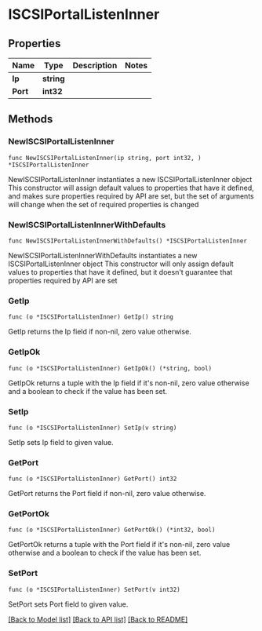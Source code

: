# ISCSIPortalListenInner

## Properties

Name | Type | Description | Notes
------------ | ------------- | ------------- | -------------
**Ip** | **string** |  | 
**Port** | **int32** |  | 

## Methods

### NewISCSIPortalListenInner

`func NewISCSIPortalListenInner(ip string, port int32, ) *ISCSIPortalListenInner`

NewISCSIPortalListenInner instantiates a new ISCSIPortalListenInner object
This constructor will assign default values to properties that have it defined,
and makes sure properties required by API are set, but the set of arguments
will change when the set of required properties is changed

### NewISCSIPortalListenInnerWithDefaults

`func NewISCSIPortalListenInnerWithDefaults() *ISCSIPortalListenInner`

NewISCSIPortalListenInnerWithDefaults instantiates a new ISCSIPortalListenInner object
This constructor will only assign default values to properties that have it defined,
but it doesn't guarantee that properties required by API are set

### GetIp

`func (o *ISCSIPortalListenInner) GetIp() string`

GetIp returns the Ip field if non-nil, zero value otherwise.

### GetIpOk

`func (o *ISCSIPortalListenInner) GetIpOk() (*string, bool)`

GetIpOk returns a tuple with the Ip field if it's non-nil, zero value otherwise
and a boolean to check if the value has been set.

### SetIp

`func (o *ISCSIPortalListenInner) SetIp(v string)`

SetIp sets Ip field to given value.


### GetPort

`func (o *ISCSIPortalListenInner) GetPort() int32`

GetPort returns the Port field if non-nil, zero value otherwise.

### GetPortOk

`func (o *ISCSIPortalListenInner) GetPortOk() (*int32, bool)`

GetPortOk returns a tuple with the Port field if it's non-nil, zero value otherwise
and a boolean to check if the value has been set.

### SetPort

`func (o *ISCSIPortalListenInner) SetPort(v int32)`

SetPort sets Port field to given value.



[[Back to Model list]](../README.md#documentation-for-models) [[Back to API list]](../README.md#documentation-for-api-endpoints) [[Back to README]](../README.md)


